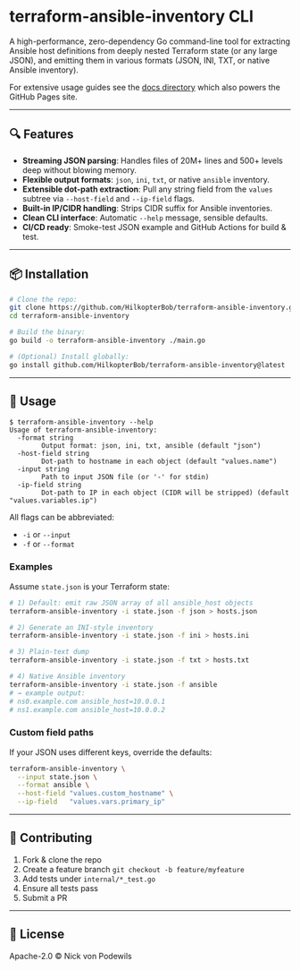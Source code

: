 # terraform-ansible-inventory CLI

A high-performance, zero-dependency Go command-line tool for extracting Ansible host definitions from deeply nested Terraform state (or any large JSON), and emitting them in various formats (JSON, INI, TXT, or native Ansible inventory).

For extensive usage guides see the [docs directory](docs/) which also powers the GitHub Pages site.

---

## 🔍 Features

- **Streaming JSON parsing**: Handles files of 20M+ lines and 500+ levels deep without blowing memory.
- **Flexible output formats**: `json`, `ini`, `txt`, or native `ansible` inventory.
- **Extensible dot-path extraction**: Pull any string field from the `values` subtree via `--host-field` and `--ip-field` flags.
- **Built-in IP/CIDR handling**: Strips CIDR suffix for Ansible inventories.
- **Clean CLI interface**: Automatic `--help` message, sensible defaults.
- **CI/CD ready**: Smoke-test JSON example and GitHub Actions for build & test.

---

## 📦 Installation

```bash
# Clone the repo:
git clone https://github.com/HilkopterBob/terraform-ansible-inventory.git
cd terraform-ansible-inventory

# Build the binary:
go build -o terraform-ansible-inventory ./main.go

# (Optional) Install globally:
go install github.com/HilkopterBob/terraform-ansible-inventory@latest
```

---

## 🚀 Usage

```
$ terraform-ansible-inventory --help
Usage of terraform-ansible-inventory:
  -format string
        Output format: json, ini, txt, ansible (default "json")
  -host-field string
        Dot-path to hostname in each object (default "values.name")
  -input string
        Path to input JSON file (or '-' for stdin)
  -ip-field string
        Dot-path to IP in each object (CIDR will be stripped) (default "values.variables.ip")
```

All flags can be abbreviated:

- `-i` or `--input`
- `-f` or `--format`

### Examples

Assume `state.json` is your Terraform state:

```bash
# 1) Default: emit raw JSON array of all ansible_host objects
terraform-ansible-inventory -i state.json -f json > hosts.json

# 2) Generate an INI-style inventory
terraform-ansible-inventory -i state.json -f ini > hosts.ini

# 3) Plain-text dump
terraform-ansible-inventory -i state.json -f txt > hosts.txt

# 4) Native Ansible inventory
terraform-ansible-inventory -i state.json -f ansible
# → example output:
# ns0.example.com ansible_host=10.0.0.1
# ns1.example.com ansible_host=10.0.0.2
```

### Custom field paths

If your JSON uses different keys, override the defaults:

```bash
terraform-ansible-inventory \
  --input state.json \
  --format ansible \
  --host-field "values.custom_hostname" \
  --ip-field   "values.vars.primary_ip"
```

---

## 🔧 Contributing

1. Fork & clone the repo
2. Create a feature branch `git checkout -b feature/myfeature`
3. Add tests under `internal/*_test.go`
4. Ensure all tests pass
5. Submit a PR

---

## 📄 License

Apache-2.0 © Nick von Podewils


